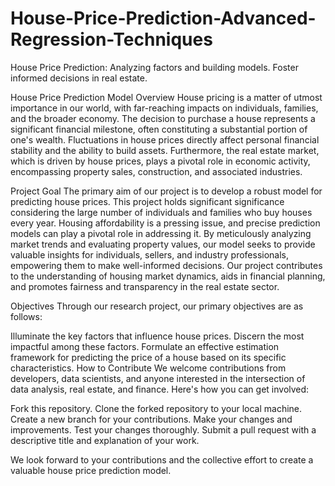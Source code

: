 # House-Price-Prediction-Advanced-Regression-Techniques
House Price Prediction: Analyzing factors and building models. Foster informed decisions in real estate.

House Price Prediction Model
Overview
House pricing is a matter of utmost importance in our world, with far-reaching impacts on individuals, families, and the broader economy. The decision to purchase a house represents a significant financial milestone, often constituting a substantial portion of one's wealth. Fluctuations in house prices directly affect personal financial stability and the ability to build assets. Furthermore, the real estate market, which is driven by house prices, plays a pivotal role in economic activity, encompassing property sales, construction, and associated industries.

Project Goal
The primary aim of our project is to develop a robust model for predicting house prices. This project holds significant significance considering the large number of individuals and families who buy houses every year. Housing affordability is a pressing issue, and precise prediction models can play a pivotal role in addressing it. By meticulously analyzing market trends and evaluating property values, our model seeks to provide valuable insights for individuals, sellers, and industry professionals, empowering them to make well-informed decisions. Our project contributes to the understanding of housing market dynamics, aids in financial planning, and promotes fairness and transparency in the real estate sector.

Objectives
Through our research project, our primary objectives are as follows:

Illuminate the key factors that influence house prices.
Discern the most impactful among these factors.
Formulate an effective estimation framework for predicting the price of a house based on its specific characteristics.
How to Contribute
We welcome contributions from developers, data scientists, and anyone interested in the intersection of data analysis, real estate, and finance. Here's how you can get involved:

Fork this repository.
Clone the forked repository to your local machine.
Create a new branch for your contributions.
Make your changes and improvements.
Test your changes thoroughly.
Submit a pull request with a descriptive title and explanation of your work.

We look forward to your contributions and the collective effort to create a valuable house price prediction model.




